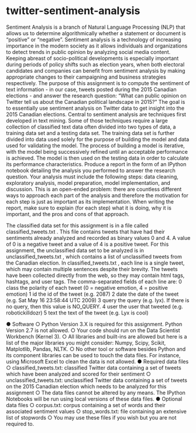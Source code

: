 # twitter-sentiment-analysis
Sentiment Analysis is a branch of Natural Language Processing (NLP) that allows us to
determine algorithmically whether a statement or document is “positive” or “negative”.
Sentiment analysis is a technology of increasing importance in the modern society as it allows
individuals and organizations to detect trends in public opinion by analyzing social media
content. Keeping abreast of socio-political developments is especially important during periods
of policy shifts such as election years, when both electoral candidates and companies can benefit
from sentiment analysis by making appropriate changes to their campaigning and business
strategies respectively.
The purpose of this assignment is to compute the sentiment of text information - in our case,
tweets posted during the 2015 Canadian elections - and answer the research question: “What can
public opinion on Twitter tell us about the Canadian political landscape in 2015?” The goal is
to essentially use sentiment analysis on Twitter data to get insight into the 2015 Canadian
elections.
Central to sentiment analysis are techniques first developed in text mining. Some of those
techniques require a large collection of classified text data often divided into two types of data, a
training data set and a testing data set. The training data set is further divided into data used
solely for the purpose of building the model and data used for validating the model. The process
of building a model is iterative, with the model being successively refined until an acceptable
performance is achieved. The model is then used on the testing data in order to calculate its
performance characteristics.
Produce a report in the form of an IPython notebook detailing the analysis you performed
to answer the research question. Your analysis must include the following steps: data
cleaning, exploratory analysis, model preparation, model implementation, and discussion.
This is an open-ended problem: there are countless different ways to approach each part of
the analysis and therefore the motivation for each step is just as important as its
implementation. When writing the report, make sure to explain (for each step) what it is
doing, why it is important, and the pros and cons of that approach.


The classified data set for this assignment is in a file called classified_tweets.txt . This file
contains tweets that have had their sentiments already analyzed and recorded as binary values 0
and 4. A value of 0 is a negative tweet and a value of 4 is a positive tweet. For this assignment,
the unclassified data set to be analyzed is in unclassified_tweets.txt , which contains a list of
unclassified tweets from the Canadian election.
In classified_tweets.txt , each line is a single tweet, which may contain multiple sentences despite
their brevity. The tweets have been collected directly from the web, so they may contain html
tags, hashtags, and user tags. The comma-separated fields of each line are:
0 class the polarity of each tweet (0 = negative emotion, 4 = positive emotion)
1 id the id of the tweet (e.g. 2087)
2 date the date of the tweet (e.g. Sat May 16 23:58:44 UTC 2009)
3 query the query (e.g. lyx). If there is no query, then this value is NO_QUERY.
4 user the user that tweeted (e.g. robotickilldozr)
5 text the text of the tweet (e.g. Lyx is cool)

● Software
○ Python Version 3.X is required for this assignment. Python Version 2.7 is not
allowed.
○ Your code should run on the Data Scientist Workbench (Kernel 3).
○ All libraries and built-ins are allowed but here is a list of the major libraries you
might consider: Numpy, Scipy, Scikit, Matplotlib, Pandas, NLTK.
○ No other tool or software besides Python and its component libraries can be
used to touch the data files. For instance, using Microsoft Excel to clean the data
is not allowed.
● Required data files
○ classified_tweets.txt: classified Twitter data containing a set of tweets which
have been analyzed and scored for their sentiment
○ unclassified_tweets.txt: unclassified Twitter data containing a set of tweets on
the 2015 Canadian election which needs to be analyzed for this assignment
○ The data files cannot be altered by any means. The IPython Notebooks will be run
using local versions of these data files.
● Optional data files
○ corpus.txt: corpus containing a set of words and their associated sentiment values
○ stop_words.txt: file containing an extensive list of stopwords
○ You may use these files if you wish but you are not required to.
